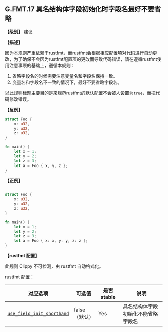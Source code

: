 ## G.FMT.17  具名结构体字段初始化时字段名最好不要省略

**【级别】** 建议

**【描述】**

因为本规则严重依赖于rustfmt，而rustfmt会根据相应配置项对代码进行自动更改，为了确保不会因为rustfmt配置项的更改而导致代码错误，请在遵循rustfmt使用注意事项的基础上，遵循本规则：

1. 省略字段名的时候需要注意变量名和字段名保持一致。
2. 变量名和字段名不一致的情况下，最好不要省略字段名。

以此规则标题主要目的是来规范rustfmt的默认配置不会被人设置为`true`，而把代码修改错误。


**【反例】**

```rust
struct Foo {
    x: u32,
    y: u32,
    z: u32,
}

fn main() {
    let x = 1;
    let y = 2;
    let z = 3;
    let a = Foo { x, y, z };
}
```

**【正例】**

```rust

struct Foo {
    x: u32,
    y: u32,
    z: u32,
}

fn main() {
    let x = 1;
    let y = 2;
    let z = 3;
    let a = Foo { x: x, y: y, z: z };
}
```

**【rustfmt 配置】**

此规则 Clippy 不可检测，由 rustfmt 自动格式化。

rustfmt 配置：

| 对应选项 | 可选值 | 是否 stable | 说明 |
| ------ | ---- | ---- | ---- | 
| [`use_field_init_shorthand`](https://rust-lang.github.io/rustfmt/?#use_field_init_shorthand) | false（默认） | Yes |具名结构体字段初始化不能省略字段名|
